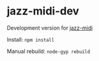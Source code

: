# jazz-midi-dev

Development version for [jazz-midi](https://www.npmjs.com/package/jazz-midi)

Install: `npm install`

Manual rebuild: `node-gyp rebuild`
